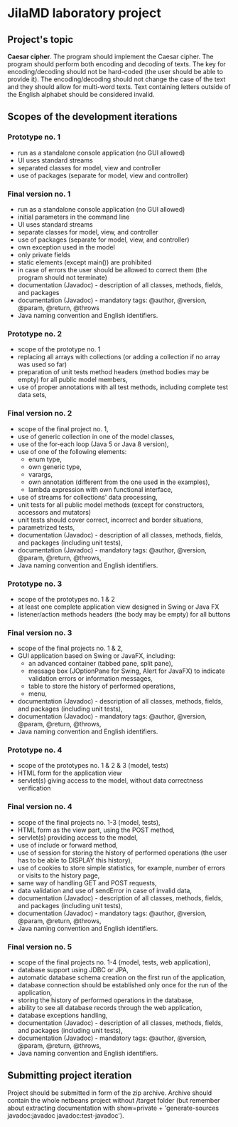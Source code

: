 
# JiIaMD laboratory project

## Project's topic

**Caesar cipher**. The program should implement the Caesar cipher. The program should perform both encoding and decoding of texts. The key for encoding/decoding should not be hard-coded (the user should be able to provide it). The encoding/decoding should not change the case of the text and they should allow for multi-word texts. Text containing letters outside of the English alphabet should be considered invalid.

## Scopes of the development iterations

### Prototype no. 1

- run as a standalone console application (no GUI allowed)
- UI uses standard streams
- separated classes for model, view and controller
- use of packages (separate for model, view and controller)

### Final version no. 1

- run as a standalone console application (no GUI allowed)
- initial parameters in the command line
- UI uses standard streams
- separate classes for model, view, and controller
- use of packages (separate for model, view, and controller)
- own exception used in the model
- only private fields
- static elements (except main()) are prohibited
- in case of errors the user should be allowed to correct them (the program should not terminate)
- documentation (Javadoc) - description of all classes, methods, fields, and packages
- documentation (Javadoc) - mandatory tags: @author, @version, @param, @return, @throws
- Java naming convention and English identifiers.

### Prototype no. 2

- scope of the prototype no. 1
- replacing all arrays with collections (or adding a collection if no array was used so far)
- preparation of unit tests method headers (method bodies may be empty) for all public model members,
- use of proper annotations with all test methods, including complete test data sets,

### Final version no. 2

- scope of the final project no. 1,
- use of generic collection in one of the model classes,
- use of the for-each loop (Java 5 or Java 8 version),
- use of one of the following elements:
    - enum type,
    - own generic type,
    - varargs,
    - own annotation (different from the one used in the examples),
    - lambda expression with own functional interface,
- use of streams for collections' data processing,
- unit tests for all public model methods (except for constructors, accessors and mutators)
- unit tests should cover correct, incorrect and border situations,
- parametrized tests,
- documentation (Javadoc) - description of all classes, methods, fields, and packages (including unit tests),
- documentation (Javadoc) - mandatory tags: @author, @version, @param, @return, @throws,
- Java naming convention and English identifiers.

### Prototype no. 3

- scope of the prototypes no. 1 & 2
- at least one complete application view designed in Swing or Java FX
- listener/action methods headers (the body may be empty) for all buttons

### Final version no. 3

- scope of the final projects no. 1 & 2,
- GUI application based on Swing or JavaFX, including:
    - an advanced container (tabbed pane, split pane),
    - message box (JOptionPane for Swing, Alert for JavaFX) to indicate validation errors or information messages,
    - table to store the history of performed operations,
    - menu,
- documentation (Javadoc) - description of all classes, methods, fields, and packages (including unit tests),
- documentation (Javadoc) - mandatory tags: @author, @version, @param, @return, @throws,
- Java naming convention and English identifiers.

### Prototype no. 4

- scope of the prototypes no. 1 & 2 & 3 (model, tests)
- HTML form for the application view
- servlet(s) giving access to the model, without data correctness verification

### Final version no. 4

- scope of the final projects no. 1-3 (model, tests),
- HTML form as the view part, using the POST method,
- servlet(s) providing access to the model,
- use of include or forward method,
- use of session for storing the history of performed operations (the user has to be able to DISPLAY this history),
- use of cookies to store simple statistics, for example, number of errors or visits to the history page,
- same way of handling GET and POST requests,
- data validation and use of sendError in case of invalid data,
- documentation (Javadoc) - description of all classes, methods, fields, and packages (including unit tests),
- documentation (Javadoc) - mandatory tags: @author, @version, @param, @return, @throws,
- Java naming convention and English identifiers.

### Final version no. 5

- scope of the final projects no. 1-4 (model, tests, web application),
- database support using JDBC or JPA,
- automatic database schema creation on the first run of the application,
- database connection should be established only once for the run of the application,
- storing the history of performed operations in the database,
- ability to see all database records through the web application,
- database exceptions handling,
- documentation (Javadoc) - description of all classes, methods, fields, and packages (including unit tests),
- documentation (Javadoc) - mandatory tags: @author, @version, @param, @return, @throws,
- Java naming convention and English identifiers.

## Submitting project iteration

Project should be submitted in form of the zip archive.
Archive should contain the whole netbeans project without /target folder (but remember about extracting documentation with show=private + 'generate-sources javadoc:javadoc javadoc:test-javadoc').
